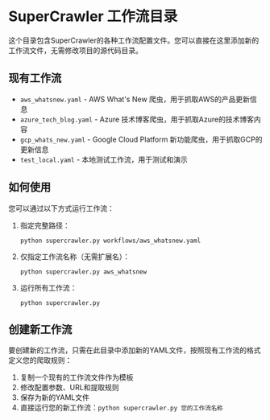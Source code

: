 # SuperCrawler 工作流目录

这个目录包含SuperCrawler的各种工作流配置文件。您可以直接在这里添加新的工作流文件，无需修改项目的源代码目录。

## 现有工作流

- `aws_whatsnew.yaml` - AWS What's New 爬虫，用于抓取AWS的产品更新信息
- `azure_tech_blog.yaml` - Azure 技术博客爬虫，用于抓取Azure的技术博客内容
- `gcp_whats_new.yaml` - Google Cloud Platform 新功能爬虫，用于抓取GCP的更新信息
- `test_local.yaml` - 本地测试工作流，用于测试和演示

## 如何使用

您可以通过以下方式运行工作流：

1. 指定完整路径：
   ```
   python supercrawler.py workflows/aws_whatsnew.yaml
   ```

2. 仅指定工作流名称（无需扩展名）：
   ```
   python supercrawler.py aws_whatsnew
   ```

3. 运行所有工作流：
   ```
   python supercrawler.py
   ```

## 创建新工作流

要创建新的工作流，只需在此目录中添加新的YAML文件，按照现有工作流的格式定义您的爬取规则：

1. 复制一个现有的工作流文件作为模板
2. 修改配置参数、URL和提取规则
3. 保存为新的YAML文件
4. 直接运行您的新工作流：`python supercrawler.py 您的工作流名称` 